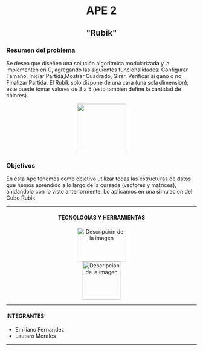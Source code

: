 <h1 align="center">APE 2</h1>
<h2 align="center">"Rubik"</h2>

  <h3>Resumen del problema</h3>
  <p>Se desea que diseñen una solución algorítmica modularizada y la
  implementen en C, agregando las siguientes funcionalidades: Configurar Tamaño, Iniciar Partida,Mostrar Cuadrado, Girar, Verificar si gano o no, Finalizar Partida.
  El Rubik solo dispone de una cara (una sola dimension), este puede tomar valores de 3 a 5 (esto tambien define la cantidad de colores).</p>
<div align="center">
  <img src="https://seeklogo.com/images/C/cubo-de-rubik-logo-EC067C852F-seeklogo.com.png" width="130" height="130" style="margin:auto;">
</div>


<h3>Objetivos</h3>
<p>En esta Ape tenemos como objetivo utilizar todas las estructuras de datos que hemos aprendido a lo largo de la cursada (vectores y matrices), anidandolo con lo visto anteriormente. Lo aplicamos en una simulacion del Cubo Rubik.</p>

---

<h4 align="center">TECNOLOGIAS Y HERRAMIENTAS</h4>
<div align="center">
	<img src="https://s3.amazonaws.com/s3.timetoast.com/public/uploads/photo/20812205/image/medium-0b8be812aaf27c065e64b34b76a529a0.png" alt="Descripción de la imagen" width="130" height="90" style="margin:auto;">
	<img src="https://uxwing.com/wp-content/themes/uxwing/download/brands-and-social-media/visual-studio-code-icon.png" alt="Descripción de la imagen" width="100" height="100" style="display:flex; margin:auto;">
</div>

---
<h4>INTEGRANTES:</h4>

- Emiliano Fernandez
- Lautaro Morales

---
